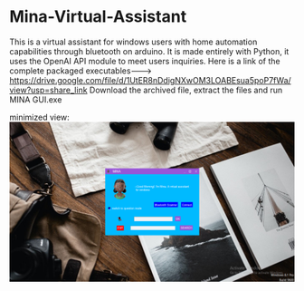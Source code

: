 # Mina-Virtual-Assistant
This is a virtual assistant for windows users with home automation capabilities through bluetooth on arduino.
It is made entirely with Python, it uses the OpenAI API module to meet users inquiries.
Here is a link of the complete packaged executables---> https://drive.google.com/file/d/1UtER8nDdigNXwOM3LOABEsua5poP7fWa/view?usp=share_link
Download the archived file, extract the files and run MINA GUI.exe

minimized view:
![Alt text](https://github.com/Richieacey/Mina-Virtual-Assistant/blob/main/ice_screenshot_20230419-070616.png?raw=true "minimized view")

